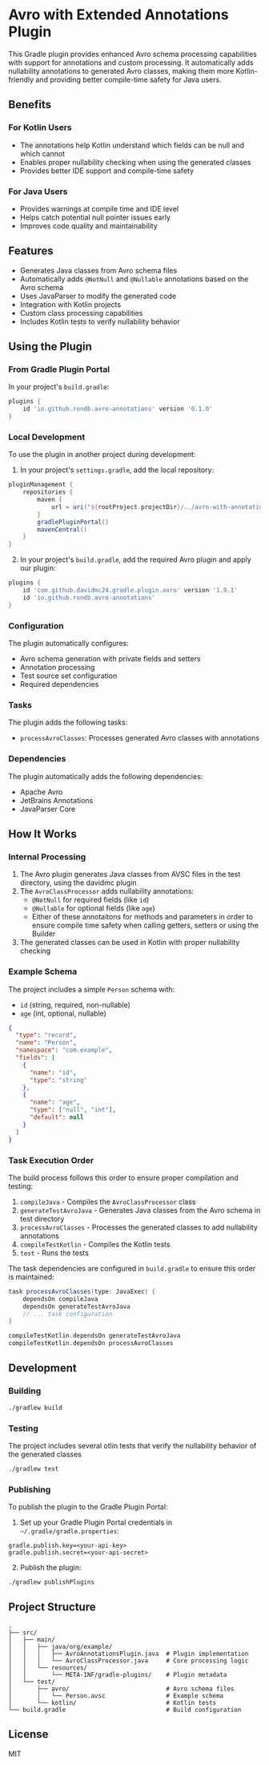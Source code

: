 # Avro with Extended Annotations Plugin

This Gradle plugin provides enhanced Avro schema processing capabilities with support for annotations and custom processing. It automatically adds nullability annotations to generated Avro classes, making them more Kotlin-friendly and providing better compile-time safety for Java users.

## Benefits

### For Kotlin Users
- The annotations help Kotlin understand which fields can be null and which cannot
- Enables proper nullability checking when using the generated classes
- Provides better IDE support and compile-time safety

### For Java Users
- Provides warnings at compile time and IDE level
- Helps catch potential null pointer issues early
- Improves code quality and maintainability

## Features

- Generates Java classes from Avro schema files
- Automatically adds `@NotNull` and `@Nullable` annotations based on the Avro schema
- Uses JavaParser to modify the generated code
- Integration with Kotlin projects
- Custom class processing capabilities
- Includes Kotlin tests to verify nullability behavior

## Using the Plugin

### From Gradle Plugin Portal

In your project's `build.gradle`:

```groovy
plugins {
    id 'io.github.rondb.avro-annotations' version '0.1.0'
}
```

### Local Development

To use the plugin in another project during development:

1. In your project's `settings.gradle`, add the local repository:
```groovy
pluginManagement {
    repositories {
        maven {
            url = uri("${rootProject.projectDir}/../avro-with-annotations/build/repo")
        }
        gradlePluginPortal()
        mavenCentral()
    }
}
```

2. In your project's `build.gradle`, add the required Avro plugin and apply our plugin:
```groovy
plugins {
    id 'com.github.davidmc24.gradle.plugin.avro' version '1.9.1'
    id 'io.github.rondb.avro-annotations'
}
```

### Configuration

The plugin automatically configures:
- Avro schema generation with private fields and setters
- Annotation processing
- Test source set configuration
- Required dependencies

### Tasks

The plugin adds the following tasks:
- `processAvroClasses`: Processes generated Avro classes with annotations

### Dependencies

The plugin automatically adds the following dependencies:
- Apache Avro
- JetBrains Annotations
- JavaParser Core

## How It Works

### Internal Processing

1. The Avro plugin generates Java classes from AVSC files in the test directory, using the davidmc plugin
2. The `AvroClassProcessor` adds nullability annotations:
   - `@NotNull` for required fields (like `id`)
   - `@Nullable` for optional fields (like `age`)
   - Either of these annotaitons for methods and parameters in order to ensure compile time safety when calling getters, setters or using the Builder
3. The generated classes can be used in Kotlin with proper nullability checking

### Example Schema

The project includes a simple `Person` schema with:
- `id` (string, required, non-nullable)
- `age` (int, optional, nullable)

```json
{
  "type": "record",
  "name": "Person",
  "namespace": "com.example",
  "fields": [
    {
      "name": "id",
      "type": "string"
    },
    {
      "name": "age",
      "type": ["null", "int"],
      "default": null
    }
  ]
}
```

### Task Execution Order

The build process follows this order to ensure proper compilation and testing:

1. `compileJava` - Compiles the `AvroClassProcessor` class
2. `generateTestAvroJava` - Generates Java classes from the Avro schema in test directory
3. `processAvroClasses` - Processes the generated classes to add nullability annotations
4. `compileTestKotlin` - Compiles the Kotlin tests
5. `test` - Runs the tests

The task dependencies are configured in `build.gradle` to ensure this order is maintained:
```gradle
task processAvroClasses(type: JavaExec) {
    dependsOn compileJava
    dependsOn generateTestAvroJava
    // ... task configuration
}

compileTestKotlin.dependsOn generateTestAvroJava
compileTestKotlin.dependsOn processAvroClasses
```

## Development

### Building

```bash
./gradlew build
```

### Testing

The project includes several otlin tests that verify the nullability behavior of the generated classes

```bash
./gradlew test
```

### Publishing

To publish the plugin to the Gradle Plugin Portal:

1. Set up your Gradle Plugin Portal credentials in `~/.gradle/gradle.properties`:
```properties
gradle.publish.key=<your-api-key>
gradle.publish.secret=<your-api-secret>
```

2. Publish the plugin:
```bash
./gradlew publishPlugins
```

## Project Structure

```
.
├── src/
│   ├── main/
│   │   ├── java/org/example/
│   │   │   ├── AvroAnnotationsPlugin.java  # Plugin implementation
│   │   │   └── AvroClassProcessor.java     # Core processing logic
│   │   └── resources/
│   │       └── META-INF/gradle-plugins/    # Plugin metadata
│   └── test/
│       ├── avro/                           # Avro schema files
│       │   └── Person.avsc                 # Example schema
│       └── kotlin/                         # Kotlin tests
└── build.gradle                            # Build configuration
```

## License

MIT 
